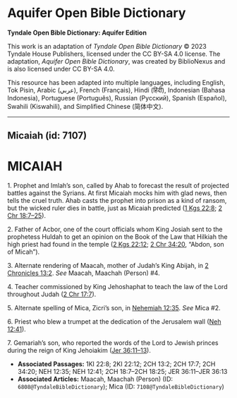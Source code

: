 # Aquifer Open Bible Dictionary

**Tyndale Open Bible Dictionary: Aquifer Edition**

This work is an adaptation of *Tyndale Open Bible Dictionary* © 2023 Tyndale House Publishers, licensed under the CC BY\-SA 4\.0 license. The adaptation, *Aquifer Open Bible Dictionary*, was created by BiblioNexus and is also licensed under CC BY\-SA 4\.0\.

This resource has been adapted into multiple languages, including English, Tok Pisin, Arabic (عربي), French (Français), Hindi (हिंदी), Indonesian (Bahasa Indonesia), Portuguese (Português), Russian (Русский), Spanish (Español), Swahili (Kiswahili), and Simplified Chinese (简体中文).



--------------------------------

## Micaiah (id: 7107)

MICAIAH
=======

1\. Prophet and Imlah’s son, called by Ahab to forecast the result of projected battles against the Syrians. At first Micaiah mocks him with glad news, then tells the cruel truth. Ahab casts the prophet into prison as a kind of ransom, but the wicked ruler dies in battle, just as Micaiah predicted ([1 Kgs 22:8](https://ref.ly/1Kgs22:8); [2 Chr 18:7–25](https://ref.ly/2Chr18:7-2Chr18:25)).

2\. Father of Acbor, one of the court officials whom King Josiah sent to the prophetess Huldah to get an opinion on the Book of the Law that Hilkiah the high priest had found in the temple ([2 Kgs 22:12](https://ref.ly/2Kgs22:12); [2 Chr 34:20](https://ref.ly/2Chr34:20), “Abdon, son of Micah”).

3\. Alternate rendering of Maacah, mother of Judah’s King Abijah, in [2 Chronicles 13:2](https://ref.ly/2Chr13:2). *See* Maacah, Maachah (Person) \#4.

4\. Teacher commissioned by King Jehoshaphat to teach the law of the Lord throughout Judah ([2 Chr 17:7](https://ref.ly/2Chr17:7)).

5\. Alternate spelling of Mica, Zicri’s son, in [Nehemiah 12:35](https://ref.ly/Neh12:35). *See* Mica \#2.

6\. Priest who blew a trumpet at the dedication of the Jerusalem wall ([Neh 12:41](https://ref.ly/Neh12:41)).

7\. Gemariah’s son, who reported the words of the Lord to Jewish princes during the reign of King Jehoiakim ([Jer 36:11–13](https://ref.ly/Jer36:11-Jer36:13)).

* **Associated Passages:** 1KI 22:8; 2KI 22:12; 2CH 13:2; 2CH 17:7; 2CH 34:20; NEH 12:35; NEH 12:41; 2CH 18:7–2CH 18:25; JER 36:11–JER 36:13
* **Associated Articles:** Maacah, Maachah (Person) (ID: `6808@TyndaleBibleDictionary`); Mica (ID: `7108@TyndaleBibleDictionary`)

